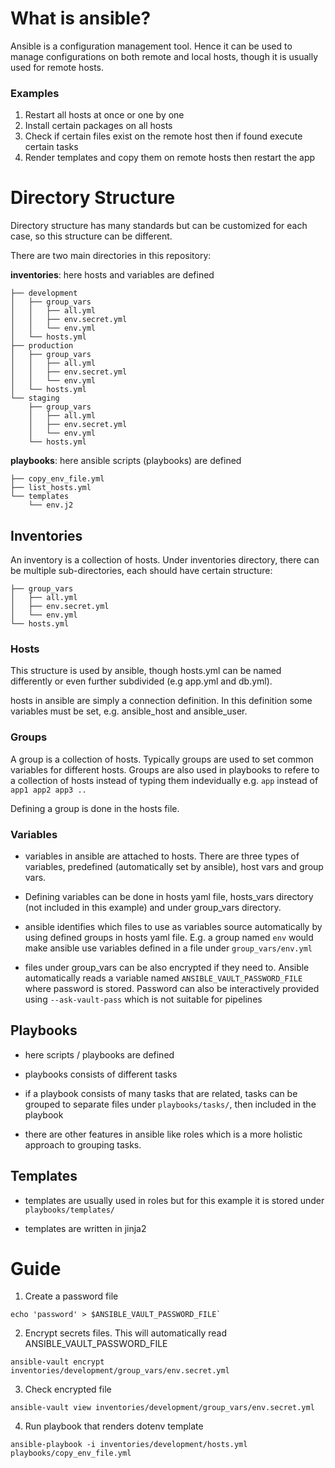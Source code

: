# What is ansible?

Ansible is a configuration management tool. Hence it can be used to manage configurations on both remote and local hosts, though it is usually used for remote hosts.

### Examples

1. Restart all hosts at once or one by one
2. Install certain packages on all hosts
3. Check if certain files exist on the remote host then if found execute certain tasks
4. Render templates and copy them on remote hosts then restart the app

# Directory Structure

Directory structure has many standards but can be customized for each case, so this structure can be different.

There are two main directories in this repository:


**inventories**: here hosts and variables are defined
```
├── development
│   ├── group_vars
│   │   ├── all.yml
│   │   ├── env.secret.yml
│   │   └── env.yml
│   └── hosts.yml
├── production
│   ├── group_vars
│   │   ├── all.yml
│   │   ├── env.secret.yml
│   │   └── env.yml
│   └── hosts.yml
└── staging
    ├── group_vars
    │   ├── all.yml
    │   ├── env.secret.yml
    │   └── env.yml
    └── hosts.yml
```

**playbooks**: here ansible scripts (playbooks) are defined
```
├── copy_env_file.yml
├── list_hosts.yml
└── templates
    └── env.j2
```

## Inventories

An inventory is a collection of hosts. Under inventories directory, there can be multiple sub-directories, each should have certain structure:
```
├── group_vars
│   ├── all.yml
│   ├── env.secret.yml
│   └── env.yml
└── hosts.yml
```

### Hosts

This structure is used by ansible, though hosts.yml can be named differently or even further subdivided (e.g app.yml and db.yml).

hosts in ansible are simply a connection definition. In this definition some variables must be set, e.g. ansible_host and ansible_user.



### Groups

A group is a collection of hosts. Typically groups are used to set common variables for different hosts. Groups are also used in playbooks to refere to a collection of hosts instead of typing them indevidually
e.g. `app` instead of `app1 app2 app3 ..`

Defining a group is done in the hosts file.


### Variables


- variables in ansible are attached to hosts. There are three types of variables, predefined (automatically set by ansible), host vars and group vars. 


- Defining variables can be done in hosts yaml file, hosts_vars directory (not included in this example) and under group_vars directory.


- ansible identifies which files to use as variables source automatically by using defined groups in hosts yaml file. E.g. a group named `env` would make ansible use variables defined in a file under `group_vars/env.yml`


- files under group_vars can be also encrypted if they need to. Ansible automatically reads a variable named `ANSIBLE_VAULT_PASSWORD_FILE` where password is stored. Password can also be interactively provided using `--ask-vault-pass` which is not suitable for pipelines



## Playbooks

- here scripts / playbooks are defined

- playbooks consists of different tasks

- if a playbook consists of many tasks that are related, tasks can be grouped to separate files under `playbooks/tasks/`, then included in the playbook

- there are other features in ansible like roles which is a more holistic approach to grouping tasks.


## Templates

- templates are usually used in roles but for this example it is stored under `playbooks/templates/`

- templates are written in jinja2



# Guide

1. Create a password file

```export ANSIBLE_VAULT_PASSWORD_FILE=$HOME/.vault-pass
echo 'password' > $ANSIBLE_VAULT_PASSWORD_FILE`
```

2. Encrypt secrets files. This will automatically read ANSIBLE_VAULT_PASSWORD_FILE

`ansible-vault encrypt inventories/development/group_vars/env.secret.yml`


3. Check encrypted file

```cat inventories/development/hosts.yml
ansible-vault view inventories/development/group_vars/env.secret.yml
```

4. Run playbook that renders dotenv template

`ansible-playbook -i inventories/development/hosts.yml playbooks/copy_env_file.yml`


